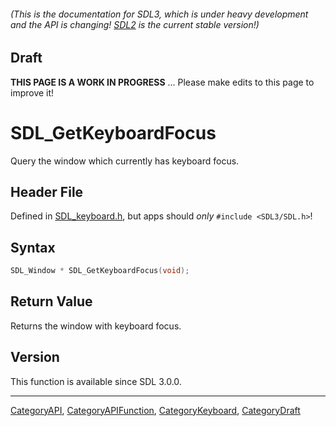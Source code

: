 ###### (This is the documentation for SDL3, which is under heavy development and the API is changing! [SDL2](https://wiki.libsdl.org/SDL2/) is the current stable version!)

## Draft

**THIS PAGE IS A WORK IN PROGRESS** ... Please make edits to this page to improve it!
# SDL_GetKeyboardFocus

Query the window which currently has keyboard focus.

## Header File

Defined in [SDL_keyboard.h](https://github.com/libsdl-org/SDL/blob/main/include/SDL3/SDL_keyboard.h), but apps should _only_ `#include <SDL3/SDL.h>`!

## Syntax

```c
SDL_Window * SDL_GetKeyboardFocus(void);

```

## Return Value

Returns the window with keyboard focus.

## Version

This function is available since SDL 3.0.0.

----
[CategoryAPI](CategoryAPI), [CategoryAPIFunction](CategoryAPIFunction), [CategoryKeyboard](CategoryKeyboard), [CategoryDraft](CategoryDraft)


